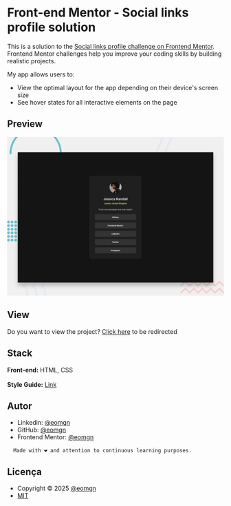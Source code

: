 # Front-end Mentor - Social links profile solution

This is a solution to the [Social links profile challenge on Frontend Mentor](https://www.frontendmentor.io/challenges/social-links-profile-UG32l9m6dQ). Frontend Mentor challenges help you improve your coding skills by building realistic projects.

My app allows users to:

- View the optimal layout for the app depending on their device's screen size
- See hover states for all interactive elements on the page

## Preview

![Preview](./preview.jpg)

## View

Do you want to view the project? [Click here](https://social-links-profile-eight-beta.vercel.app//) to be redirected

## Stack

**Front-end:** HTML, CSS
<br>
<br>
**Style Guide:** [Link](./style-guide.md)

## Autor

- Linkedin: [@eomgn](https://www.linkedin.com/in/eomgn/)
- GitHub: [@eomgn](https://github.com/eomgn)
- Frontend Mentor: [@eomgn](https://www.frontendmentor.io/profile/eomgn)

```readme
  Made with ❤️ and attention to continuous learning purposes.
```

## Licença

- Copyright © 2025 [@eomgn](https://github.com/eomgn)
- [MIT](../LICENSE)

